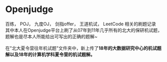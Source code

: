 # Openjudge
百练， POJ， 九度OJ， 剑指offer， 王道机试， LeetCode 相关的刷题记录</br>
其中本人在Openjudge平台上刷了从07年到11年几乎所有的北大的保研机试题，题解也是尽本人所能给出可写出的正确的题解~</br>
</br>
在"北大夏令营往年机试题"文件夹中，新上传了<B>18年的大数据研究中心的机试题解<b>以及18年的计算机学科夏令营的机试题解。
